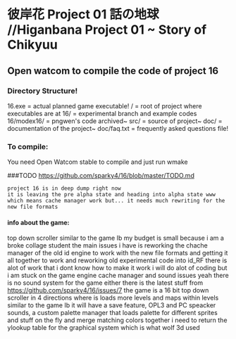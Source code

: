 彼岸花 Project 01 話の地球 //Higanbana Project 01 ~ Story of Chikyuu
==============
Open watcom to compile the code of project 16
--------------

### Directory Structure!

16.exe = actual planned game executable!
/ = root of project where executables are at
16/ = experimental branch and example codes
16/modex16/ = pngwen's code archived~
src/ = source of project~
doc/ = documentation of the project~
doc/faq.txt = frequently asked questions file!

### To compile:

You need Open Watcom stable to compile and just run wmake

###TODO
https://github.com/sparky4/16/blob/master/TODO.md

	project 16 is in deep dump right now
	it is leaving the pre alpha state and heading into alpha state www
	which means cache manager work but... it needs much rewriting for the new file formats

#### info about the game:
top down scroller similar to the game Ib
my budget is small because i am a broke collage student
the main issues i have is reworking the chache manager of the old id engine to work with the new file formats and getting it all together to work
and reworking old experimental code into id_RF
there is alot of work that i dont know how to make it work
i will do alot of coding but i am stuck on the game engine cache manager and sound issues
yeah there is no sound system for the game either
there is the latest stuff from  https://github.com/sparky4/16/issues/7
the game is a 16 bit top down scroller in 4 directions where is loads more levels and maps within levels similar to the game Ib
it will have a save feature, OPL3 and PC speacker sounds, a custom palette manager that loads palette for different sprites and stuff on the fly and merge matching colors together
i need to return the ylookup table for the graphical system
which is what wolf 3d used

